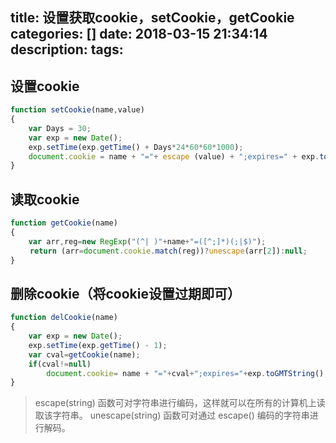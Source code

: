 title: 设置获取cookie，setCookie，getCookie
categories: []
date: 2018-03-15 21:34:14
description:
tags:
---

## 设置cookie

```javascript
function setCookie(name,value) 
{ 
    var Days = 30; 
    var exp = new Date(); 
    exp.setTime(exp.getTime() + Days*24*60*60*1000); 
    document.cookie = name + "="+ escape (value) + ";expires=" + exp.toGMTString(); 
}
```

## 读取cookie

```javascript
function getCookie(name) 
{ 
    var arr,reg=new RegExp("(^| )"+name+"=([^;]*)(;|$)"); 
　　 return (arr=document.cookie.match(reg))?unescape(arr[2]):null;
}
```

## 删除cookie（将cookie设置过期即可）

```javascript
function delCookie(name) 
{ 
    var exp = new Date(); 
    exp.setTime(exp.getTime() - 1); 
    var cval=getCookie(name); 
    if(cval!=null) 
        document.cookie= name + "="+cval+";expires="+exp.toGMTString(); 
}
```

> escape(string) 函数可对字符串进行编码，这样就可以在所有的计算机上读取该字符串。 
> unescape(string) 函数可对通过 escape() 编码的字符串进行解码。